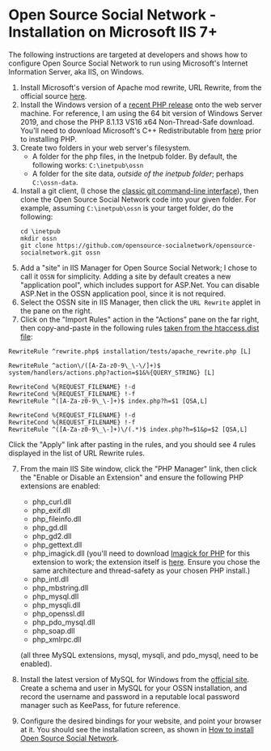 Open Source Social Network - Installation on Microsoft IIS 7+
==============================================================

The following instructions are targeted at developers and shows how to configure Open Source Social Network to run using Microsoft's Internet Information Server, aka IIS, on Windows.

1. Install Microsoft's version of Apache mod rewrite, URL Rewrite, from the official source [here](https://www.iis.net/downloads/microsoft/url-rewrite).
2. Install the Windows version of a [recent PHP release](https://windows.php.net/download#php-8.1) onto the web server machine.  For reference, I am using the 64 bit version of Windows Server 2019, and chose the PHP 8.1.13 VS16 x64 Non-Thread-Safe download.  You'll need to download Microsoft's C++ Redistributable from [here](https://learn.microsoft.com/en-us/cpp/windows/latest-supported-vc-redist?view=msvc-170) prior to installing PHP.
2. Create two folders in your web server's filesystem.
    * A folder for the php files, in the Inetpub folder.  By default, the following works:  `C:\inetpub\ossn`
    * A folder for the site data, *outside of the inetpub folder*; perhaps `C:\ossn-data`.
3. Install a git client, (I chose the [classic git command-line interface](https://git-scm.com/docs/gitcli)), then clone the Open Source Social Network code into your given folder.  For example, assuming `C:\inetpub\ossn` is your target folder, do the following:
    ```
    cd \inetpub
    mkdir ossn
    git clone https://github.com/opensource-socialnetwork/opensource-socialnetwork.git ossn
    ```
4. Add a "site" in IIS Manager for Open Source Social Network; I chose to call it `OSSN` for simplicity.  Adding a site by default creates a new "application pool", which includes support for ASP.Net.  You can disable ASP.Net in the OSSN application pool, since it is not required.
5. Select the OSSN site in IIS Manager, then click the `URL Rewrite` applet in the pane on the right.  
6. Click on the "Import Rules" action in the "Actions" pane on the far right, then copy-and-paste in the following rules [taken from the htaccess.dist file](https://github.com/opensource-socialnetwork/opensource-socialnetwork/blob/v6.x/installation/configs/htaccess.dist):

```
RewriteRule ^rewrite.php$ installation/tests/apache_rewrite.php [L]

RewriteRule ^action\/([A-Za-z0-9\_\-\/]+)$ system/handlers/actions.php?action=$1&%{QUERY_STRING} [L]

RewriteCond %{REQUEST_FILENAME} !-d
RewriteCond %{REQUEST_FILENAME} !-f
RewriteRule ^([A-Za-z0-9\_\-]+)$ index.php?h=$1 [QSA,L]

RewriteCond %{REQUEST_FILENAME} !-d
RewriteCond %{REQUEST_FILENAME} !-f
RewriteRule ^([A-Za-z0-9\_\-]+)\/(.*)$ index.php?h=$1&p=$2 [QSA,L]
```

Click the "Apply" link after pasting in the rules, and you should see 4 rules displayed in the list of URL Rewrite rules.

7. From the main IIS Site window, click the "PHP Manager" link, then click the "Enable or Disable an Extension" and ensure the following PHP extensions are enabled:
   * php_curl.dll
   * php_exif.dll
   * php_fileinfo.dll
   * php_gd.dll
   * php_gd2.dll
   * php_gettext.dll
   * php_imagick.dll (you'll need to download [Imagick for PHP](https://phpimagick.com/) for this extension to work; the extension itself is [here](https://pecl.php.net/package/imagick/3.7.0/windows).  Ensure you chose the same architecture and thread-safety as your chosen PHP install.)
   * php_intl.dll
   * php_mbstring.dll
   * php_mysql.dll
   * php_mysqli.dll
   * php_openssl.dll
   * php_pdo_mysql.dll
   * php_soap.dll
   * php_xmlrpc.dll

   (all three MySQL extensions, mysql, mysqli, and pdo_mysql, need to be enabled).

8. Install the latest version of MySQL for Windows from the [official site](https://dev.mysql.com/downloads/).  Create a schema and user in MySQL for your OSSN installation, and record the username and password in a reputable local password manager such as KeePass, for future reference.

9. Configure the desired bindings for your website, and point your browser at it.  You should see the installation screen, as shown in [How to install Open Source Social Network](https://www.opensource-socialnetwork.org/wiki/view/706/how-to-install-open-source-social-network).